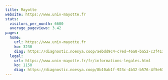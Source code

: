 ```yaml
---
title: Mayotte
website: https://www.univ-mayotte.fr
stats:
  visitors_per_month: 6600
  average_pageviews: 3.42
pages:
  home: 
    url: https://www.univ-mayotte.fr
    ko: 3230
    diag: https://diagnostic.noesya.coop/aebdd9c4-c7ed-46a0-ba52-c3f411bbcf11
  legal: 
    url: https://www.univ-mayotte.fr/fr/informations-legales.html
    ko: 1150
    diag: https://diagnostic.noesya.coop/8b10ab1f-923c-4b32-b576-4f5e63683bbe
---
```

